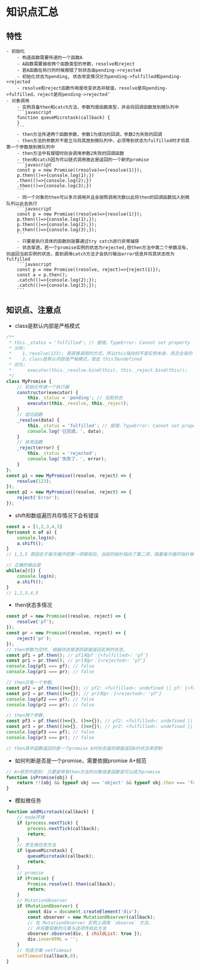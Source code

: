 # 知识点汇总
## 特性
    - 初始化
        - 构造函数需要传递的一个函数A
        - A函数需要接收两个函数类型的参数，resolve和reject
        - 若A函数在执行的时候报错了则状态由pending->rejected
        - 初始化状态为pending, 状态改变情况分为pending->fulfilled和pending->rejected
        - resolve和reject函数作用是改变状态并赋值，resolve是将pending->fulfilled，reject是将pending->rejected’
    - 对象调用
        - 实例具备then和catch方法，参数均是函数类型，并会将回调函数放到微队列中
        ```javascript
        function queueMicrotask(callback) {
        }
        ```
        - then方法传递两个函数参数，参数1为成功的回调，参数2为失败的回调
        - then方法的参数并不是立马将其放到微队列中，必须等到状态为fulfilled时才将其第一个参数放到微队列中
        - then方法中有报错时则会调用参数2失败的回调函数
        - then和catch因为可以链式调用故此是返回的一个新的promise
        ```javascript
        const p = new Promise((resolve)=>{resolve(1)});
        p.then(()=>{console.log(1);})
        .then(()=>{console.log(2);})
        .then(()=>{console.log(3);})
        ```
        - 同一个对象的then可以多次调用并且会按照调用次数以此将then的回调函数加入到微队列以此去执行
        ```javascript
        const p = new Promise((resolve)=>{resolve(1)});
        p.then(()=>{console.log(1);});
        p.then(()=>{console.log(2);});
        p.then(()=>{console.log(3);});
        ```
        - 只要是执行具体的函数则就要通过try catch进行异常捕获
        - 状态穿透，若一个promise实例的状态为rejected,但then方法中第二个参数没有，则返回当前实例的状态，直到调用catch方法才会执行输出error信息并将其状态改为fulfilled
        ```javascript
        const p = new Promise((resolve, reject)=>{reject(1)});
        const a = p.then();
        .catch(()=>{console.log(2);});
        .catch(()=>{console.log(3);});
        ```
## 知识点、注意点
- class是默认内部是严格模式
```javascript
/**
 * this._status = 'fulfilled'; // 报错，TypeError: Cannot set property '_status' of undefined
 * 分析:
 *    1、resolve(123); 是直接调用的方式，所以this指向的不是实例本身，而且全局的
 *    2、class是默认内部是严格模式，故此 this为undefined
 * 优化:
 *      executor(this._resolve.bind(this), this._reject.bind(this));
 */
class MyPromise {
    // 初始化传递一个执行器
    constructor(executor) {
        this._status = 'pending'; // 当前状态
        executor(this._resolve, this._reject);
    }
    // 成功函数
    _resolve(data) {
        this._status = 'fulfilled'; // 报错，TypeError: Cannot set property '_status' of undefined
        console.log('已完成，', data);
    }
    // 异常函数
    _reject(error) {
        this._status = 'rejected';
        console.log('失败了，', error);
    }
};
const p1 = new MyPromise((resolve, reject) => {
    resolve(123);
});
const p2 = new MyPromise((resolve, reject) => {
    reject('Error');
});
```
- shift和数组遍历共存情况下会有错误
```javascript
const a = [1,2,3,4,5]
for(const n of a) {
    console.log(n);
    a.shift();
}
// 1,3,5 原因在于每次循环把第一项移除后，当前的指针指向了第二项，随着每次循环指针移动逻辑+1则就会略过偶数项

// 正确的输出是
while(a[0]) {
    console.log(n);
    a.shift();
}
// 1,2,3,4,5
```
- then状态多情况
```javascript
const pf = new Promise((resolve, reject) => {
    resolve('pf');
});
const pr = new Promise((resolve, reject) => {
    reject('pr');
});
// then参数为空时, 根据状态穿透则直接返回实例的状态,
const pf1 = pf.then(); // pf1和pf：{<fulfilled>: 'pf'}
const pr1 = pr.then(); // pr1和pr：{<rejected>: 'pf'}
console.log(pf1 === pf); // false
console.log(pr1 === pr); // false

// then只有一个参数,
const pf2 = pf.then(()=>{}); // pf2: <fulfilled>: undefined || pf: {<fulfilled>: 'pf'}
const pr2 = pr.then(()=>{}); // pr2和pr：{<rejected>: 'pf'}
console.log(pf2 === pf); // false
console.log(pr2 === pr); // false

// then两个参数,
const pf3 = pf.then(()=>{}, ()=>{}); // pf2: <fulfilled>: undefined || pf: {<fulfilled>: 'pf'}
const pr3 = pr.then(()=>{}, ()=>{}); // pr2: <fulfilled>: undefined || pr：{<rejected>: 'pf'}
console.log(pf3 === pf); // false
console.log(pr3 === pr); // false

// then其中函数返回的是一个promise A时状态值则根据返回A的状态来控制

```
- 如何判断是否是一个promise，需要依据promise A+规范
```javascript
// A+规范中提到: 只要是带有then方法的对象或者函数皆可以成为promise
function isPromise(obj) {
    return !!(obj && typeof obj === 'object' && typeof obj.then === 'function')
}
```
- 模拟微任务
```javascript
function addMicrotask(callback) {
    // node环境
    if (process.nextTick) {
        process.nextTick(callback);
        return;
    }
    // 原生微任务方法
    if (queueMicrotask) {
        queueMicrotask(callback);
        return;
    }
    // promise
    if (Promise) {
        Promise.resolve().then(callback);
        return;
    }
    // MutationObserver
    if (MutationObserver) {
        const div = document.createElement('div');
        const observer = new MutationObserver(callback);
        // 在 MutationObserver 实例上调用 `observe` 方法，
        // 并将要观察的元素与选项传给此方法
        observer.observe(div, { childList: true });
        div.innerHTML = '';
    }
    // 兜底方案-setTimeout
    setTimeout(callback,0);
}
```